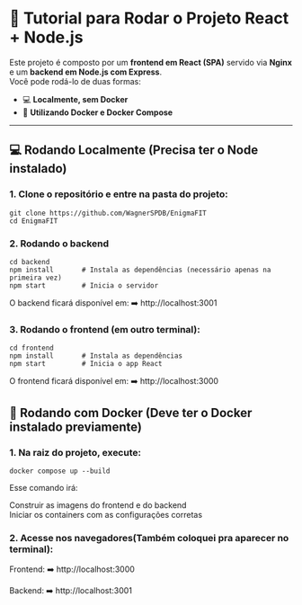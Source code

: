 # 🚀 Tutorial para Rodar o Projeto React + Node.js

Este projeto é composto por um **frontend em React (SPA)** servido via **Nginx** e um **backend em Node.js com Express**.  
Você pode rodá-lo de duas formas:

- 💻 **Localmente, sem Docker**
- 🐳 **Utilizando Docker e Docker Compose**

---

## 💻 Rodando Localmente (Precisa ter o Node instalado)

### 1. Clone o repositório e entre na pasta do projeto:
```
git clone https://github.com/WagnerSPDB/EnigmaFIT
cd EnigmaFIT
```

### 2. Rodando o backend 
```
cd backend  
npm install       # Instala as dependências (necessário apenas na primeira vez)  
npm start         # Inicia o servidor  
```
O backend ficará disponível em: ➡️ http://localhost:3001

### 3. Rodando o frontend (em outro terminal):
```
cd frontend
npm install       # Instala as dependências
npm start         # Inicia o app React
```
O frontend ficará disponível em: ➡️ http://localhost:3000


## 🐳 Rodando com Docker (Deve ter o Docker instalado previamente)
### 1. Na raiz do projeto, execute:
```
docker compose up --build
```
Esse comando irá:

Construir as imagens do frontend e do backend  
Iniciar os containers com as configurações corretas  

### 2. Acesse nos navegadores(Também coloquei pra aparecer no terminal):

Frontend:
➡️ http://localhost:3000

Backend:
➡️ http://localhost:3001
